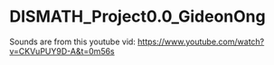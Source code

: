 # DISMATH_Project0.0_GideonOng
Sounds are from this youtube vid: https://www.youtube.com/watch?v=CKVuPUY9D-A&t=0m56s
